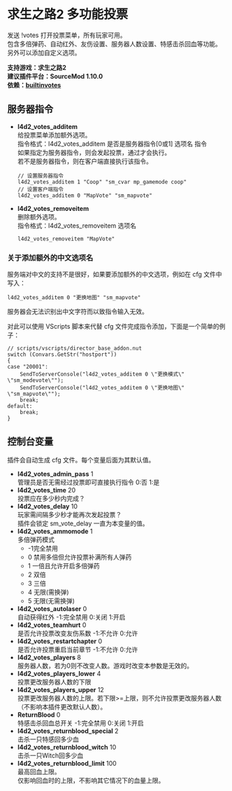# 求生之路2 多功能投票

发送 !votes 打开投票菜单，所有玩家可用。  
包含多倍弹药、自动红外、友伤设置、服务器人数设置、特感击杀回血等功能。  
另外可以添加自定义选项。

**支持游戏：求生之路2**  
**建议插件平台：SourceMod 1.10.0**  
**依赖：[builtinvotes](https://github.com/LinGe515/L4D_LinGe_Plugins/tree/main/依赖的扩展与插件/builtinvotes)**

## 服务器指令

- **l4d2_votes_additem**  
	给投票菜单添加额外选项。  
	指令格式：l4d2_votes_additem 是否是服务器指令[0或1] 选项名 指令  
	如果指定为服务器指令，则会发起投票，通过才会执行。  
	若不是服务器指令，则在客户端直接执行该指令。
	
	```
	// 设置服务器指令
	l4d2_votes_additem 1 "Coop" "sm_cvar mp_gamemode coop"
	// 设置客户端指令
	l4d2_votes_additem 0 "MapVote" "sm_mapvote"
	```
	
- **l4d2_votes_removeitem**  
	删除额外选项。  
	指令格式：l4d2_votes_removeitem 选项名  

	```
	l4d2_votes_removeitem "MapVote"
	```

### 关于添加额外的中文选项名

服务端对中文的支持不是很好，如果要添加额外的中文选项，例如在 cfg 文件中写入：  

```
l4d2_votes_additem 0 "更换地图" "sm_mapvote"
```

服务器会无法识别出中文字符而以致指令输入无效。

对此可以使用 VScripts 脚本来代替 cfg 文件完成指令添加，下面是一个简单的例子：

``` squirrel
// scripts/vscripts/director_base_addon.nut
switch (Convars.GetStr("hostport"))
{
case "20001":
	SendToServerConsole("l4d2_votes_additem 0 \"更换模式\" \"sm_modevote\"");
	SendToServerConsole("l4d2_votes_additem 0 \"更换地图\" \"sm_mapvote\"");
	break;
default:
	break;
}
```



## 控制台变量

插件会自动生成 cfg 文件。每个变量后面为其默认值。

- **l4d2_votes_admin_pass** 1  
	管理员是否无需经过投票即可直接执行指令 0:否 1:是
- **l4d2_votes_time**  20  
	投票应在多少秒内完成？
- **l4d2_votes_delay** 10  
  玩家需间隔多少秒才能再次发起投票？  
  插件会锁定 sm_vote_delay 一直为本变量的值。
- **l4d2_votes_ammomode** 1  
	多倍弹药模式
	- -1完全禁用
	- 0 禁用多倍但允许投票补满所有人弹药
	- 1 一倍且允许开启多倍弹药
	- 2 双倍
	- 3 三倍
	- 4 无限(需换弹)
	- 5 无限(无需换弹)
- **l4d2_votes_autolaser** 0  
	自动获得红外 -1:完全禁用 0:关闭 1:开启
- **l4d2_votes_teamhurt** 0  
	是否允许投票改变友伤系数 -1:不允许 0:允许
- **l4d2_votes_restartchapter** 0  
	是否允许投票重启当前章节 -1:不允许 0:允许
- **l4d2_votes_players** 8  
	服务器人数，若为0则不改变人数。游戏时改变本参数是无效的。
- **l4d2_votes_players_lower** 4  
	投票更改服务器人数的下限
- **l4d2_votes_players_upper** 12  
	投票更改服务器人数的上限。若下限>=上限，则不允许投票更改服务器人数（不影响本插件更改默认人数）。
- **ReturnBlood** 0  
	特感击杀回血总开关 -1:完全禁用 0:关闭 1:开启
- **l4d2_votes_returnblood_special** 2  
	击杀一只特感回多少血
- **l4d2_votes_returnblood_witch** 10  
	击杀一只Witch回多少血
- **l4d2_votes_returnblood_limit** 100  
	最高回血上限。  
	仅影响回血时的上限，不影响其它情况下的血量上限。